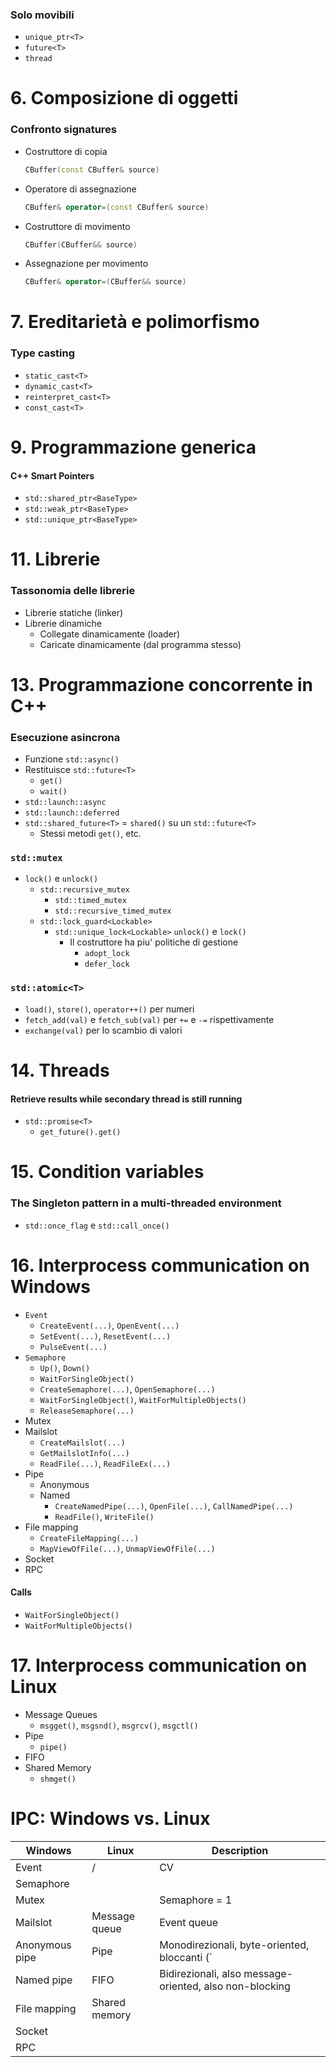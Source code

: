 ### Solo movibili
- `unique_ptr<T>`
- `future<T>`
- `thread`

# 6. Composizione di oggetti

### Confronto signatures
- Costruttore di copia
    ```cpp
    CBuffer(const CBuffer& source)
    ```
- Operatore di assegnazione
    ```cpp
    CBuffer& operator=(const CBuffer& source)
    ```
- Costruttore di movimento
    ```cpp
    CBuffer(CBuffer&& source)
    ```
- Assegnazione per movimento
    ```cpp
    CBuffer& operator=(CBuffer&& source)
    ```

# 7. Ereditarietà e polimorfismo

### Type casting
- `static_cast<T>`
- `dynamic_cast<T>`
- `reinterpret_cast<T>`
- `const_cast<T>`

# 9. Programmazione generica

#### C++ Smart Pointers
- `std::shared_ptr<BaseType>`
- `std::weak_ptr<BaseType>`
- `std::unique_ptr<BaseType>`

# 11. Librerie

### Tassonomia delle librerie
- Librerie statiche (linker)
- Librerie dinamiche
    - Collegate dinamicamente (loader)
    - Caricate dinamicamente (dal programma stesso)

# 13. Programmazione concorrente in C++

### Esecuzione asincrona
- Funzione `std::async()`
- Restituisce `std::future<T>`
    - `get()`
    - `wait()`
- `std::launch::async`
- `std::launch::deferred`
- `std::shared_future<T>` = `shared()` su un `std::future<T>`
    - Stessi metodi `get()`, etc.

### `std::mutex`
- `lock()` e `unlock()`
    - `std::recursive_mutex`
        - `std::timed_mutex`
        - `std::recursive_timed_mutex`
    - `std::lock_guard<Lockable>`
        - `std::unique_lock<Lockable>`
            `unlock()` e `lock()`
            - Il costruttore ha piu' politiche di gestione
                - `adopt_lock`
                - `defer_lock`

### `std::atomic<T>`
- `load()`, `store()`, `operator++()` per numeri
- `fetch_add(val)` e `fetch_sub(val)` per `+=` e `-=` rispettivamente
- `exchange(val)` per lo scambio di valori

# 14. Threads

#### Retrieve results while secondary thread is still running
-  `std::promise<T>`
    - `get_future().get()`

# 15. Condition variables

### The Singleton pattern in a multi-threaded environment
- `std::once_flag` e `std::call_once()`

# 16. Interprocess communication on Windows
- `Event`
    - `CreateEvent(...)`, `OpenEvent(...)`
    - `SetEvent(...)`, `ResetEvent(...)`
    - `PulseEvent(...)`
- `Semaphore`
    - `Up()`, `Down()`
    - `WaitForSingleObject()`
    - `CreateSemaphore(...)`, `OpenSemaphore(...)`
    - `WaitForSingleObject()`, `WaitForMultipleObjects()`
    - `ReleaseSemaphore(...)`
- Mutex
- Mailslot
    - `CreateMailslot(...)`
    - `GetMailslotInfo(...)`
    - `ReadFile(...)`, `ReadFileEx(...)`
- Pipe
    - Anonymous
    - Named
        - `CreateNamedPipe(...)`, `OpenFile(...)`, `CallNamedPipe(...)`
        - `ReadFile()`, `WriteFile()`
- File mapping
    - `CreateFileMapping(...)`
    - `MapViewOfFile(...)`, `UnmapViewOfFile(...)`
- Socket
- RPC

#### Calls
- `WaitForSingleObject()`
- `WaitForMultipleObjects()`

# 17. Interprocess communication on Linux
- Message Queues
    - `msgget()`, `msgsnd()`, `msgrcv()`, `msgctl()`
- Pipe
    - `pipe()`
- FIFO
- Shared Memory
    - `shmget()`

# IPC: Windows vs. Linux

| Windows        | Linux         | Description                                             |
|----------------|---------------|---------------------------------------------------------|
| Event          | /             | CV                                                      |
| Semaphore      |               |                                                         |
| Mutex          |               | Semaphore = 1                                           |
| Mailslot       | Message queue | Event queue                                             |
| Anonymous pipe | Pipe          | Monodirezionali, byte-oriented, bloccanti (`|` in Unix) |
| Named pipe     | FIFO          | Bidirezionali, also message-oriented, also non-blocking |
| File mapping   | Shared memory |                                                         |
| Socket         |               |                                                         |
| RPC            |               |                                                         |
